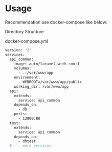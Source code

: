 # Usage #

Recommendation use docker-compose like below:

  Directory Structure

  docker-compose.yml

  ``` bash
  version: "2"
  services:
    api_common:
      image: autn/laravel-with-sox:1
      volumes:
        - .:/var/www/app
      environment:
        - WEBROOT=/var/www/app/public
      working_dir: /var/www/app
    api:
      extends:
        service: api_common
      depends_on:
        - db
      ports:
        - 12000:80
    test:
      extends:
        service: api_common
      depends_on:
        - dbtest
    # ... more services
  ```

